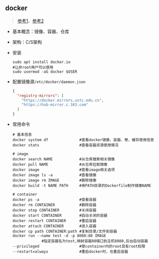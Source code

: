 ## docker

> [参考1](https://www.cnblogs.com/yahuian/p/13888668.html)、[参考2](https://www.runoob.com/docker/docker-tutorial.html)

* 基本概念：镜像、容器、仓库

* 架构：C/S架构

* 安装

  ```shell
  sudo apt install docker.io
  #让非root用户可以使用
  sudo usermod -aG docker $USER
  ```

* 配置镜像源`/etc/docker/daemon.json`

  ```json
  {
    "registry-mirrors": [
      "https://docker.mirrors.ustc.edu.cn",
      "https://hub-mirror.c.163.com"
    ]
  }
  ```

* 常用命令

  ```shell
  # 基本信息
  docker system df              #查看docker镜像、容器、卷、缓存使用信息
  docker stats                  #查看容器资源使用情况
  
  # image
  docker search NAME            #从仓库搜索相关镜像
  docker pull NAME              #从仓库拉取镜像
  docker image                  #查看image相关选项
  docker image ls -a            #查看镜像
  docker image rm IMAGE         #删除镜像
  docker build -t NAME PATH     #用PATH目录的Dockerfile制作镜像NAME
  
  # container
  docker ps -a                  #查看容器
  docker rm CONTAINER           #删除容器
  docker stop CONTAINER         #关闭容器
  docker start CONTAINER        #启动关闭的容器
  docker restart CONTAINER      #重启容器
  docker attach CONTAINER       #进入容器
  docker cp path CONTAINER:path #复制目录/文件到容器
  docker run --name test -d -p 8080:80 IMAGE
               #指定容器名为test,映射容器80端口到主机8080,后台启动容器
  --privileged                  #使container内的root具有root权限
  --restart=always              #重启docker时，也重启容器
  ```

